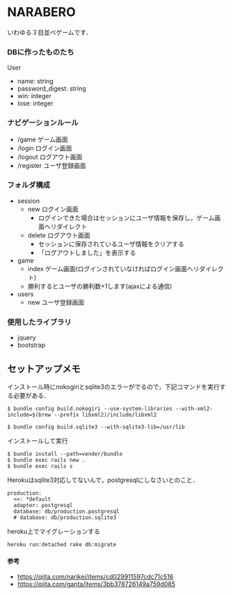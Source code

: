 # NARABERO
いわゆる３目並べゲームです．

### DBに作ったものたち

User
  - name: string
  - password_digest: string
  - win: integer
  - lose: integer

### ナビゲーションルール
- /game ゲーム画面
- /login ログイン画面
- /logout ログアウト画面
- /register ユーザ登録画面


### フォルダ構成
- session
  - new ログイン画面
    - ログインできた場合はセッションにユーザ情報を保存し，ゲーム画面へリダイレクト
  - delete ログアウト画面
    - セッションに保存されているユーザ情報をクリアする
    - 「ログアウトしました」を表示する
- game
  - index ゲーム画面(ログインされていなければログイン画面へリダイレクト)
  - 勝利するとユーザの勝利数+1します(ajaxによる通信)
- users
  - new ユーザ登録画面


### 使用したライブラリ
- jquery
- bootstrap



## セットアップメモ

インストール時にnokogiriとsqlite3のエラーがでるので，下記コマンドを実行する必要がある．
```
$ bundle config build.nokogiri --use-system-libraries --with-xml2-include=$(brew --prefix libxml2)/include/libxml2

$ bundle config build.sqlite3 --with-sqlite3-lib=/usr/lib
```

インストールして実行
```
$ bundle install --path=vender/bundle 
$ bundle exec rails new .
$ bundle exec rails s 
```

Herokuはsqlite3対応してないんで，postgresqlにしなさいとのこと．
```
production:
  <<: *default
  adapter: postgresql
  database: db/production.postgresql
  # database: db/production.sqlite3
```

heroku上でマイグレーションする
```
heroku run:detached rake db:migrate
```

#### 参考
- https://qiita.com/narikei/items/cd029911597cdc71c516
- https://qiita.com/ganta/items/3bb378726149a759d085
